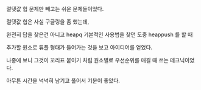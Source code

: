 절댓값 힙 문제만 빼고는 쉬운 문제들이었다.

절댓값 힙은 사실 구글링을 좀 했는데,

완전히 답을 찾은건 아니고 heapq 기본적인 사용법을 찾던 도중 heappush 를 할 때

추가할 원소로 튜플 형태가 들어가는 것을 보고 아이디어를 얻었다.

나중에 보니 그것이 꼬리표 붙이기 처럼 원소별로 우선순위를 매길 때 쓰는 테크닉이었다.



아무튼 시간을 넉넉히 남기고 풀어서 기분이 좋았다.
